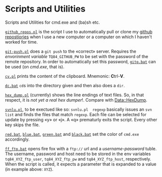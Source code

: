 # Scripts and Utilities


Scripts and Utilities for cmd.exe and (ba)sh etc.

[`github_repos.pl`](https://github.com/renenyffenegger/scripts-and-utilities/blob/master/github_repos.pl) is the script
I use to automatically pull or clone my [github repostiories](https://github.com/ReneNyffenegger?tab=repositories) when
I use a new computer or a computer on which I haven't worked for time.

[`git-push.pl`](https://github.com/renenyffenegger/scripts-and-utilities/blob/master/git-push.pl) does a `git push` to the «correct»
server. Requires the *envorinment variable* `TQ84_GITHUB_PW` to be set with the password of the remote repository. In order to
automatically set this password, [`gitp.bat`](https://github.com/renenyffenegger/scripts-and-utilities/blob/master/gitp.bat) can
be used (on *cmd.exe*, that is).

[`cv.pl`](https://github.com/renenyffenegger/scripts-and-utilities/blob/master/cv.pl) prints the content of the clipboard. Mnemonic: <b>C</b>trl-<b>V</b>.

[`dc.bat`](https://github.com/renenyffenegger/scripts-and-utilities/blob/master/dc.bat) `cd`s into the directory given and then also does a `dir`.

[`hex_dump.pl`](https://github.com/renenyffenegger/scripts-and-utilities/blob/master/hex_dump.pl) (currently) shows the line
endings of text files. So, in that respect, it is *not yet a real hex dumper*!. Compare with [Data::HexDump](https://github.com/ReneNyffenegger/PerlModules/tree/master/Data/HexDump).

[`svnlu.pl`](https://github.com/ReneNyffenegger/scripts-and-utilities/blob/master/svnlu.pl), to be exectued like so: `svnlu.pl  regexp`  basically issues an `svn list` and finds the files that match `regexp`.
Each file can be selected for update by pressing «y» or «j». A «q» prematurly exits the script. Every
other key skips the file.

[`red.bat`](https://github.com/ReneNyffenegger/scripts-and-utilities/blob/master/red.bat), [`blue.bat`](https://github.com/ReneNyffenegger/scripts-and-utilities/blob/master/blue.bat),
[`green.bat`](https://github.com/ReneNyffenegger/scripts-and-utilities/blob/master/green.bat) and
[`black.bat`](https://github.com/ReneNyffenegger/scripts-and-utilities/blob/master/black.bat) set the color of `cmd.exe` accordingly.

[`ff_ftp.bat`](https://github.com/ReneNyffenegger/scripts-and-utilities/blob/master/ff_ftp.bat) opens fire fox with a `ftp://` url and a *username-password* tuble.
The username, password and host need to be stored in the env variables `tq84_XYZ_ftp_user`, `tq84_XYZ_ftp_pw` and `tq84_XYZ_ftp_host`, respectively. When the script
is called, it expects a parameter that is expanded to a value (in example above: `XYZ`).
